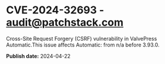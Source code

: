 # CVE-2024-32693 - audit@patchstack.com

Cross-Site Request Forgery (CSRF) vulnerability in ValvePress Automatic.This issue affects Automatic: from n/a before 3.93.0.



**Publish date:** 2024-04-22
